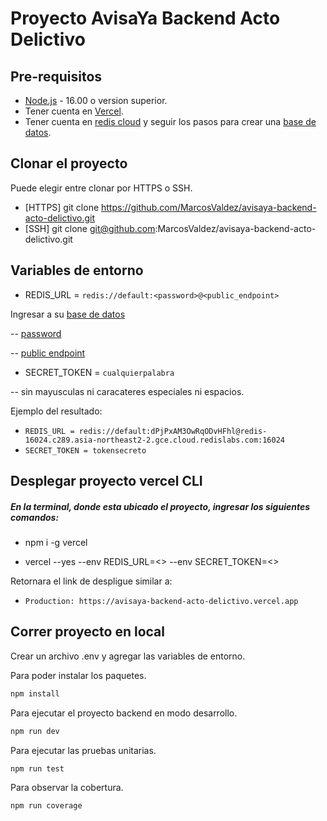 # **Proyecto AvisaYa Backend Acto Delictivo**
## **Pre-requisitos**
- [Node.js](https://nodejs.org/en/) - 16.00 o version superior.
- Tener cuenta en [Vercel](https://vercel.com/login).
- Tener cuenta en [redis cloud](https://app.redislabs.com/#/login) y seguir los pasos para crear una [base de datos](https://docs.redis.com/latest/rc/rc-quickstart/#create-an-account).

## **Clonar el proyecto**
Puede elegir entre clonar por HTTPS o SSH.
- [HTTPS] git clone https://github.com/MarcosValdez/avisaya-backend-acto-delictivo.git
- [SSH] git clone git@github.com:MarcosValdez/avisaya-backend-acto-delictivo.git

## **Variables de entorno**
- REDIS_URL = ```redis://default:<password>@<public_endpoint>```

 Ingresar a su [base de datos](https://app.redislabs.com/#/login)

-- [password](https://docs.redis.com/latest/images/rc/database-fixed-configuration-security.png)

-- [public endpoint](https://docs.redis.com/latest/images/rc/quickstart-database-overview.png)

- SECRET_TOKEN = ```cualquierpalabra```

-- sin mayusculas ni caracateres especiales ni espacios.

Ejemplo del resultado:
- ```REDIS_URL = redis://default:dPjPxAM3OwRqODvHFhl@redis-16024.c289.asia-northeast2-2.gce.cloud.redislabs.com:16024```
- ```SECRET_TOKEN = tokensecreto```

## **Desplegar proyecto vercel CLI**
##### En la terminal, donde esta ubicado el proyecto, ingresar los siguientes comandos:

- npm i -g vercel

- vercel --yes --env REDIS_URL=<<valor del paso previo>> --env SECRET_TOKEN=<<valor del paso previo>>

Retornara el link de despligue similar a: 
- ```Production: https://avisaya-backend-acto-delictivo.vercel.app```
 
## Correr proyecto en local 

Crear un archivo .env y agregar las variables de entorno.
 
Para poder instalar los paquetes.
```javascript
npm install
```
Para ejecutar el proyecto backend en modo desarrollo.
```javascript
npm run dev
```
Para ejecutar las pruebas unitarias.
```javascript
npm run test
```

Para observar la cobertura.
```javascript
npm run coverage
```